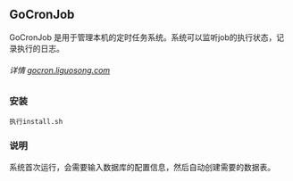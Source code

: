 ## GoCronJob
GoCronJob 是用于管理本机的定时任务系统。系统可以监听job的执行状态，记录执行的日志。

###### 详情 [gocron.liguosong.com](http://gocron.liguosong.com)

### 安装
    执行install.sh

### 说明

系统首次运行，会需要输入数据库的配置信息，然后自动创建需要的数据表。